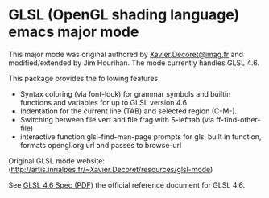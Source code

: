 # GLSL (OpenGL shading language) emacs major mode

This major mode was original authored by Xavier.Decoret@imag.fr and
modified/extended by Jim Hourihan. The mode currently handles GLSL 4.6.

This package provides the following features:

- Syntax coloring (via font-lock) for grammar symbols and builtin functions and variables for up to GLSL version 4.6
- Indentation for the current line (TAB) and selected region (C-M-\). 
- Switching between file.vert and file.frag with S-lefttab (via ff-find-other-file)
- interactive function glsl-find-man-page prompts for glsl built in function, formats opengl.org url and passes to browse-url

Original GLSL mode website: (http://artis.inrialpes.fr/~Xavier.Decoret/resources/glsl-mode)

See [GLSL 4.6 Spec (PDF)](https://www.khronos.org/registry/OpenGL/specs/gl/GLSLangSpec.4.60.pdf)
the official reference document for GLSL 4.6.
